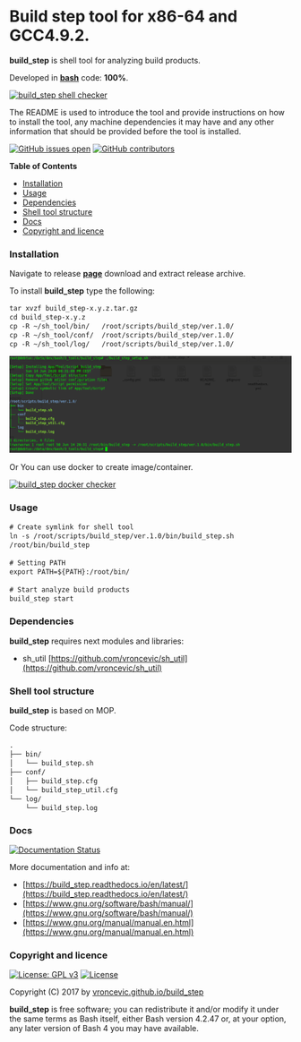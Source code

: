 # Build step tool for x86-64 and GCC4.9.2.

**build_step** is shell tool for analyzing build products.

Developed in **[bash](https://en.wikipedia.org/wiki/Bash_(Unix_shell))** code: **100%**.

[![build_step shell checker](https://github.com/vroncevic/build_step/workflows/build_step%20shell%20checker/badge.svg)](https://github.com/vroncevic/build_step/actions?query=workflow%3A%22build_step+shell+checker%22)

The README is used to introduce the tool and provide instructions on
how to install the tool, any machine dependencies it may have and any
other information that should be provided before the tool is installed.

[![GitHub issues open](https://img.shields.io/github/issues/vroncevic/build_step.svg)](https://github.com/vroncevic/build_step/issues) [![GitHub contributors](https://img.shields.io/github/contributors/vroncevic/build_step.svg)](https://github.com/vroncevic/build_step/graphs/contributors)

<!-- START doctoc generated TOC please keep comment here to allow auto update -->
<!-- DON'T EDIT THIS SECTION, INSTEAD RE-RUN doctoc TO UPDATE -->
**Table of Contents**

- [Installation](#installation)
- [Usage](#usage)
- [Dependencies](#dependencies)
- [Shell tool structure](#shell-tool-structure)
- [Docs](#docs)
- [Copyright and licence](#copyright-and-licence)

<!-- END doctoc generated TOC please keep comment here to allow auto update -->

### Installation

Navigate to release **[page](https://github.com/vroncevic/build_step/releases)** download and extract release archive.

To install **build_step** type the following:

```
tar xvzf build_step-x.y.z.tar.gz
cd build_step-x.y.z
cp -R ~/sh_tool/bin/   /root/scripts/build_step/ver.1.0/
cp -R ~/sh_tool/conf/  /root/scripts/build_step/ver.1.0/
cp -R ~/sh_tool/log/   /root/scripts/build_step/ver.1.0/
```

![alt tag](https://raw.githubusercontent.com/vroncevic/build_step/dev/docs/setup_tree.png)

Or You can use docker to create image/container.

[![build_step docker checker](https://github.com/vroncevic/build_step/workflows/build_step%20docker%20checker/badge.svg)](https://github.com/vroncevic/build_step/actions?query=workflow%3A%22build_step+docker+checker%22)

### Usage

```
# Create symlink for shell tool
ln -s /root/scripts/build_step/ver.1.0/bin/build_step.sh /root/bin/build_step

# Setting PATH
export PATH=${PATH}:/root/bin/

# Start analyze build products
build_step start
```

### Dependencies

**build_step** requires next modules and libraries:
* sh_util [https://github.com/vroncevic/sh_util](https://github.com/vroncevic/sh_util)

### Shell tool structure

**build_step** is based on MOP.

Code structure:
```
.
├── bin/
│   └── build_step.sh
├── conf/
│   ├── build_step.cfg
│   └── build_step_util.cfg
└── log/
    └── build_step.log
```

### Docs

[![Documentation Status](https://readthedocs.org/projects/build_step/badge/?version=latest)](https://build_step.readthedocs.io/projects/build_step/en/latest/?badge=latest)

More documentation and info at:
* [https://build_step.readthedocs.io/en/latest/](https://build_step.readthedocs.io/en/latest/)
* [https://www.gnu.org/software/bash/manual/](https://www.gnu.org/software/bash/manual/)
* [https://www.gnu.org/manual/manual.en.html](https://www.gnu.org/manual/manual.en.html)

### Copyright and licence

[![License: GPL v3](https://img.shields.io/badge/License-GPLv3-blue.svg)](https://www.gnu.org/licenses/gpl-3.0) [![License](https://img.shields.io/badge/License-Apache%202.0-blue.svg)](https://opensource.org/licenses/Apache-2.0)

Copyright (C) 2017 by [vroncevic.github.io/build_step](https://vroncevic.github.io/build_step)

**build_step** is free software; you can redistribute it and/or modify
it under the same terms as Bash itself, either Bash version 4.2.47 or,
at your option, any later version of Bash 4 you may have available.

